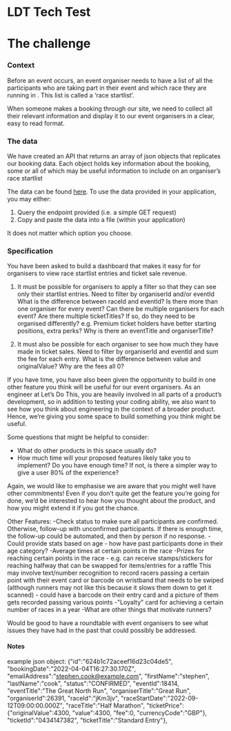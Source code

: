 # LDT Tech Test

# The challenge

### Context

Before an event occurs, an event organiser needs to have a list of all the participants who are taking part in their event and which race they are running in . This list is called a ‘race startlist’.

When someone makes a booking through our site, we need to collect all their relevant information and display it to our event organisers in a clear, easy to read format. 

### The data

We have created an API that returns an array of json objects that replicates our booking data. Each object holds key information about the booking, some or all of which may be useful information to include on an organiser’s race startlist

The data can be found [here](https://ldt-tech-test.herokuapp.com/api/startlistentries). To use the data provided in your application, you may either: 

1. Query the endpoint provided (i.e. a simple GET request)
2. Copy and paste the data into a file (within your application)

It does not matter which option you choose.

### Specification

You have been asked to build a dashboard that makes it easy for for organisers to view race startlist entries and ticket sale revenue.

1. It must be possible for organisers to apply a filter so that they can see only their startlist entries.
    Need to filter by organiserId and/or eventId
      What is the difference between raceId and eventId?
      Is there more than one organiser for every event? Can there be multiple organisers for each event?
      Are there multiple ticketTitles? If so, do they need to be organised differently? e.g. Premium ticket holders have better starting positions, extra perks?
      Why is there an eventTitle and organiserTitle?


2. It must also be possible for each organiser to see how much they have made in ticket sales.
    Need to filter by organiserId and eventId and sum the fee for each entry.
      What is the difference between value and originalValue?
      Why are the fees all 0?



If you have time, you have also been given the opportunity to build in one other feature you think will be useful for our event organisers. As an engineer at Let’s Do This, you are heavily involved in all parts of a product’s development, so in addition to testing your coding ability, we also want to see how you think about engineering in the context of a broader product. Hence, we’re giving you some space to build something you think might be useful.

Some questions that might be helpful to consider:

- What do other products in this space usually do?
- How much time will your proposed features likely take you to implement? Do you have enough time? If not, is there a simpler way to give a user 80% of the experience?

Again, we would like to emphasise we are aware that you might well have other commitments! Even if you don’t quite get the feature you’re going for done, we’d be interested to hear how you thought about the product, and how you might extend it if you got the chance.


Other Features: 
-Check status to make sure all participants are confirmed. Otherwise, follow-up with unconfirmed participants. If there is enough time, the follow-up could be automated, and then by person if no response.
-Could provide stats based on age - how have past participants done in their age category?
-Average times at certain points in the race
-Prizes for reaching certain points in the race - e.g. can receive stamps/stickers for reaching halfway that can be swapped for items/entries for a raffle
  This may involve text/number recognition to record racers passing a certain point with their event card or barcode on wristband that needs to be swiped (although runners may not like this because it slows them down to get it scanned) - could have a barcode on their entry card and a picture of them gets recorded passing various points
-"Loyalty" card for achieving a certain number of races in a year
-What are other things that motivate runners?

Would be good to have a roundtable with event organisers to see what issues they have had in the past that could possibly be addressed.



#### Notes

example json object:
{"id":"624b1c72aceef16d23c04de5",
"bookingDate":"2022-04-04T16:27:30.170Z",
"emailAddress":"stephen.cook@example.com",
"firstName":"stephen",
"lastName":"cook",
"status":"CONFIRMED",
"eventId":18414,
"eventTitle":"The Great North Run",
"organiserTitle":"Great Run",
"organiserId":26391,
"raceId":"jKm3jv",
"raceStartDate":"2022-09-12T09:00:00.000Z",
"raceTitle":"Half Marathon",
"ticketPrice":
  {"originalValue":4300,
  "value":4300,
  "fee":0,
  "currencyCode":"GBP"},
"ticketId":"0434147382",
"ticketTitle":"Standard Entry"},